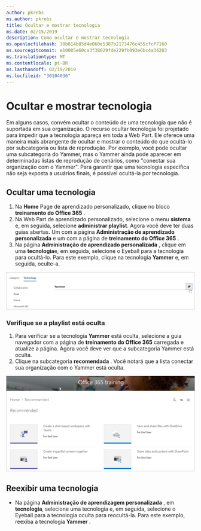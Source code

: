 ```yaml
---
author: pkrebs
ms.author: pkrebs
title: Ocultar e mostrar tecnologia
ms.date: 02/15/2019
description: Como ocultar e mostrar tecnologia
ms.openlocfilehash: 38b814b85d4e060e5387b2173476c455cfcf7160
ms.sourcegitcommit: e10085e60ca3f38029fde229fb093e6bc4a34203
ms.translationtype: MT
ms.contentlocale: pt-BR
ms.lasthandoff: 02/19/2019
ms.locfileid: "30104036"
---
```

# <a name="hide-and-show-technology"></a>Ocultar e mostrar tecnologia

Em alguns casos, convém ocultar o conteúdo de uma tecnologia que não é suportada em sua organização. O recurso ocultar tecnologia foi projetado para impedir que a tecnologia apareça em toda a Web Part. Ele oferece uma maneira mais abrangente de ocultar e mostrar o conteúdo do que ocultá-lo por subcategoria ou lista de reprodução. Por exemplo, você pode ocultar uma subcategoria do Yammer, mas o Yammer ainda pode aparecer em determinadas listas de reprodução de cenários, como "conectar sua organização com o Yammer". Para garantir que uma tecnologia específica não seja exposta a usuários finais, é possível ocultá-la por tecnologia. 

## <a name="hide-a-technology"></a>Ocultar uma tecnologia

1. Na **Home** Page de aprendizado personalizado, clique no bloco **treinamento do Office 365** .
2. Na Web Part de aprendizado personalizado, selecione o menu **sistema** e, em seguida, selecione **administrar playlist**. Agora você deve ter duas guias abertas. Um com a página **Administração de aprendizado personalizada** e um com a página de **treinamento do Office 365** . 
3. Na página **Administração de aprendizado personalizada** , clique em uma **tecnologia**e, em seguida, selecione o Eyeball para a tecnologia para ocultá-lo. Para este exemplo, clique na tecnologia **Yammer** e, em seguida, oculte-a.  

![CG-hidetech. png](media/cg-hidetech.png)

### <a name="verify-the-playlist-is-hidden"></a>Verifique se a playlist está oculta
1. Para verificar se a tecnologia **Yammer** está oculta, selecione a guia navegador com a página de **treinamento do Office 365** carregada e atualize a página. Agora você deve ver que a subcategoria Yammer está oculta. 
2. Clique na subcategoria **recomendada** . Você notará que a lista conectar sua organização com o Yammer está oculta. 

![CG-hidetechrefresh. png](media/cg-hidetechrefresh.png)

## <a name="unhide-a-technology"></a>Reexibir uma tecnologia

- Na página **Administração de aprendizagem personalizada** , em **tecnologia**, selecione uma tecnologia e, em seguida, selecione o Eyeball para a tecnologia oculta para reocultá-la. Para este exemplo, reexiba a tecnologia **Yammer** . 